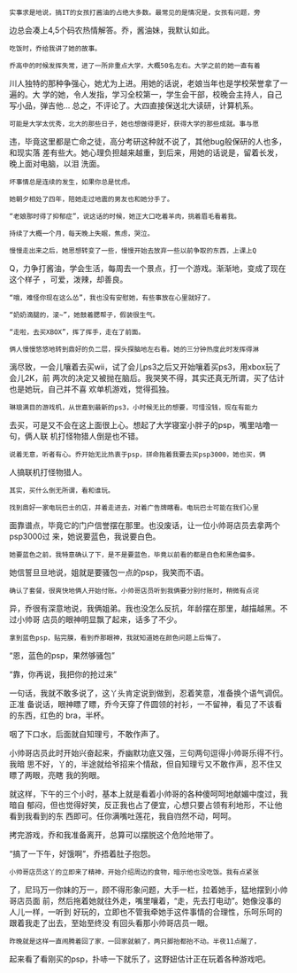     实事求是地说，搞IT的女孩打酱油的占绝大多数。最常见的是情况是，女孩有问题，旁
边总会凑上4,5个码农热情解答。乔，酱油妹，我默认如此。

    吃饭时，乔给我讲了她的故事。

    乔高中的时候发挥失常，进了一所非重点大学，大概50名左右。大学之前的她一直有着
川人独特的那种争强心，她尤为上进。用她的话说，老娘当年也是学校荣誉拿了一遍的。大
学的她，令人发指，学习全校第一，学生会干部，校晚会主持人，自己写小品，弹吉他...
总之，不评论了。大四直接保送北大读研，计算机系。

    可能是大学太优秀，北大的那些日子，她也想做得更好，获得大学的那些成就。事与愿
违，毕竟这里都是亡命之徒，高分考研这种就不说了，其他bug般保研的人也多，和现实落
差有些大。她心理负担越来越重，到后来，用她的话说是，留着长发，晚上面对电脑，以泪
洗面。
    
    坏事情总是连续的发生，如果你总是忧虑。

    她朝夕相处了四年，陪她走过地震的男友也和她分手了。

    “老娘那时得了抑郁症”，说这话的时候，她正大口吃着羊肉，挑着眉毛看着我。

    持续了大概一个月，每天晚上失眠，焦虑，哭泣。

    慢慢走出来之后，她思想转变了一些，慢慢开始去放弃一些以前争取的东西，上课上Q
Q，力争打酱油，学会生活，每周去一个景点，打一个游戏。渐渐地，变成了现在这个样子
，可爱，泼辣，却善良。

    “哦，难怪你现在这么怂”，我也没有安慰她，有些事放在心里就好了。

    “奶奶滴腿的，滚~”，她鼓着腮帮子，假装很生气。

    “走啦，去买XBOX”，挥了挥手，走在了前面。

    俩人慢慢悠悠地转到鼎好的负二层，探头探脑地左右看。她的三分钟热度此时发挥得淋
漓尽致，一会儿嚷着去买wii，试了会儿ps3之后又开始嚷着买ps3，用xbox玩了会儿2K，前
两次的决定又被抛在脑后。我哭笑不得，其实还真无所谓，买了估计也是她玩，自己并不喜
欢单机游戏，觉得孤独。

    琳琅满目的游戏机，从世嘉到最新的ps3，小时候无比的想要，可惜没钱，现在有能力
去买，可是又不会在这上面很上心。想起了大学寝室小胖子的psp，嘴里咕噜一句，俩人联
机打怪物猎人倒是也不错。

    说着无意，听者有心。乔开始无比热衷于psp，拼命拖着我要去买psp3000，她也买，俩
人搞联机打怪物猎人。

    其实，买什么倒无所谓，看和谁玩。

    找到鼎好一家电玩巴士的店，并着走进去，对着广告牌瞎看。电玩巴士可能在我们心里
面靠谱点，毕竟它的门户信誉摆在那里。也没废话，让一位小帅哥店员去拿两个psp3000过
来，她说要蓝色，我说要白色。

    她要蓝色之前，我特意确认了下，是不是要蓝色，毕竟以前看的都是白色和黑色偏多。
她信誓旦旦地说，姐就是要骚包一点的psp，我笑而不语。

    确认了套餐，很爽快地俩人开始付账。小帅哥店员听到我俩要分别付账时，稍微有点诧
异，乔很有深意地说，我俩姐弟。我也没怎么反抗，年龄摆在那里，越描越黑。不过小帅哥
店员的眼神明显飘了起来，话多了不少。

    拿到蓝色psp，贴完膜，看到乔那眼神，我就知道她在颜色问题上后悔了。

   “恩，蓝色的psp，果然够骚包”

   “靠，你再说，我把你的抢过来”

   一句话，我就不敢多说了，这丫头肯定说到做到，忍着笑意，准备换个语气调侃。正准
备说话，眼神瞟了瞟，乔今天穿了件圆领的衬衫，一不留神，看见了不该看的东西，红色的
bra，半杯。

   咽了下口水，后面就自知理亏，不敢作声了。

   小帅哥店员此时开始兴奋起来，乔幽默功底又强，三句两句逗得小帅哥乐得不行。我暗
思不好，丫的，半途就给爷招来个情敌，但自知理亏又不敢作声，忍不住又瞟了两眼，亮瞎
我的狗眼。

   就这样，下午的三个小时，基本上就是看着小帅哥的各种傻呵呵地献媚中度过，我暗自
郁闷，但也觉得好笑，反正我也占了便宜，心想只要占领有利地形，不让他看到我看到的东
西即可。任你满嘴吐莲花，我自岿然不动，呵呵。

   拷完游戏，乔和我准备离开，总算可以摆脱这个危险地带了。

   “搞了一下午，好饿啊”，乔捂着肚子抱怨。

    小帅哥店员这丫的立即来了精神，开始介绍周边的食物，暗示他也没吃饭。我有点紧张
了，尼玛万一你妹的万一，顾不得形象问题，大手一栏，拉着她手，猛地摆到小帅哥店员面
前，然后拖着她就往外走，嘴里嚷着，“走，先去打电动”。她像没事的人儿一样，一听到
好玩的，立即也不管我牵她手这件事情的合理性，乐呵乐呵的跟着我走了出去，至始至终没
有回头看那小帅哥店员一眼。

    昨晚就是这样一直闹腾着回了家，一回家就躺了，两只脚抬都抬不动。半夜11点醒了，
起来看了看刚买的psp，扑哧一下就乐了，这野妞估计正在玩着各种游戏吧。